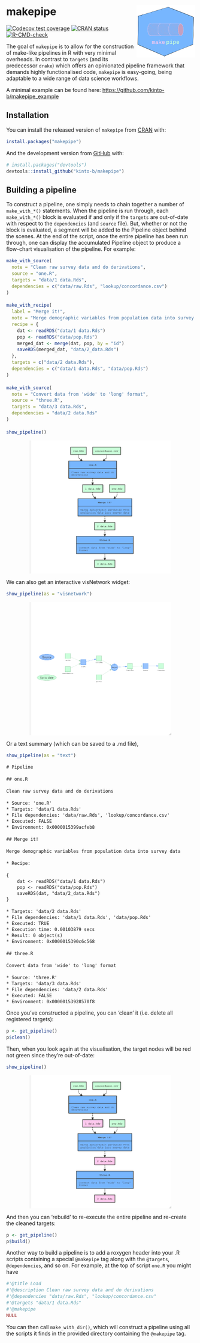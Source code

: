 
<!-- README.md is generated from README.Rmd. Please edit that file -->

# makepipe <img src='man/figures/logo.png' align="right" height="139"/>

<!-- badges: start -->

[![Codecov test
coverage](https://codecov.io/gh/kinto-b/makepipe/branch/master/graph/badge.svg)](https://app.codecov.io/gh/kinto-b/makepipe?branch=master)
[![CRAN
status](https://www.r-pkg.org/badges/version/makepipe)](https://CRAN.R-project.org/package=makepipe)
[![R-CMD-check](https://github.com/kinto-b/makepipe/actions/workflows/R-CMD-check.yaml/badge.svg)](https://github.com/kinto-b/makepipe/actions/workflows/R-CMD-check.yaml)
<!-- badges: end -->

The goal of `makepipe` is to allow for the construction of make-like
pipelines in R with very minimal overheads. In contrast to `targets`
(and its predecessor `drake`) which offers an opinionated pipeline
framework that demands highly functionalised code, `makepipe` is
easy-going, being adaptable to a wide range of data science workflows.

A minimal example can be found here:
<https://github.com/kinto-b/makepipe_example>

## Installation

You can install the released version of `makepipe` from
[CRAN](https://CRAN.R-project.org) with:

``` r
install.packages("makepipe")
```

And the development version from [GitHub](https://github.com/) with:

``` r
# install.packages("devtools")
devtools::install_github("kinto-b/makepipe")
```

## Building a pipeline

To construct a pipeline, one simply needs to chain together a number of
`make_with_*()` statements. When the pipeline is run through, each
`make_with_*()` block is evaluated if and only if the `targets` are
out-of-date with respect to the `dependencies` (and `source` file). But,
whether or not the block is evaluated, a segment will be added to the
Pipeline object behind the scenes. At the end of the script, once the
entire pipeline has been run through, one can display the accumulated
Pipeline object to produce a flow-chart visualisation of the pipeline.
For example:

``` r
make_with_source(
  note = "Clean raw survey data and do derivations",
  source = "one.R",
  targets = "data/1 data.Rds",
  dependencies = c("data/raw.Rds", "lookup/concordance.csv")
)

make_with_recipe(
  label = "Merge it!",
  note = "Merge demographic variables from population data into survey data",
  recipe = {
    dat <- readRDS("data/1 data.Rds")
    pop <- readRDS("data/pop.Rds")
    merged_dat <- merge(dat, pop, by = "id")
    saveRDS(merged_dat, "data/2_data.Rds")
  },
  targets = c("data/2 data.Rds"),
  dependencies = c("data/1 data.Rds", "data/pop.Rds")
)

make_with_source(
  note = "Convert data from 'wide' to 'long' format",
  source = "three.R",
  targets = "data/3 data.Rds",
  dependencies = "data/2 data.Rds"
)

show_pipeline()
```

<img src="man/figures/pipeline_nomnoml_uptodate.png" width="75%" style="display: block; margin: auto;" />

We can also get an interactive visNetwork widget:

``` r
show_pipeline(as = "visnetwork")
```

<img src="man/figures/pipeline_visnetwork_uptodate.png" width="75%" style="display: block; margin: auto;" />

Or a text summary (which can be saved to a .md file),

``` r
show_pipeline(as = "text")
```

    # Pipeline

    ## one.R

    Clean raw survey data and do derivations

    * Source: 'one.R'
    * Targets: 'data/1 data.Rds'
    * File dependencies: 'data/raw.Rds', 'lookup/concordance.csv'
    * Executed: FALSE
    * Environment: 0x0000015399acfeb8

    ## Merge it!

    Merge demographic variables from population data into survey data

    * Recipe: 

    {
        dat <- readRDS("data/1 data.Rds")
        pop <- readRDS("data/pop.Rds")
        saveRDS(dat, "data/2_data.Rds")
    }

    * Targets: 'data/2 data.Rds'
    * File dependencies: 'data/1 data.Rds', 'data/pop.Rds'
    * Executed: TRUE
    * Execution time: 0.00103879 secs
    * Result: 0 object(s)
    * Environment: 0x0000015390c6c568

    ## three.R

    Convert data from 'wide' to 'long' format

    * Source: 'three.R'
    * Targets: 'data/3 data.Rds'
    * File dependencies: 'data/2 data.Rds'
    * Executed: FALSE
    * Environment: 0x00000153928570f8

Once you’ve constructed a pipeline, you can ‘clean’ it (i.e. delete all
registered targets):

``` r
p <- get_pipeline()
p$clean()
```

Then, when you look again at the visualisation, the target nodes will be
red not green since they’re out-of-date:

``` r
show_pipeline()
```

<img src="man/figures/pipeline_nomnoml_outofdate.png" width="75%" style="display: block; margin: auto;" />

And then you can ‘rebuild’ to re-execute the entire pipeline and
re-create the cleaned targets:

``` r
p <- get_pipeline()
p$build()
```

Another way to build a pipeline is to add a roxygen header into your .R
scripts containing a special `@makepipe` tag along with the `@targets`,
`@dependencies`, and so on. For example, at the top of script `one.R`
you might have

``` r
#'@title Load
#'@description Clean raw survey data and do derivations
#'@dependencies "data/raw.Rds", "lookup/concordance.csv"
#'@targets "data/1 data.Rds"
#'@makepipe
NULL
```

You can then call `make_with_dir()`, which will construct a pipeline
using all the scripts it finds in the provided directory containing the
`@makepipe` tag.
